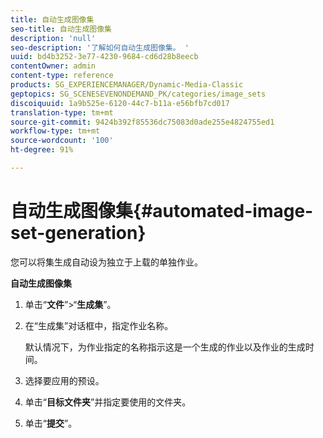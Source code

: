 ```yaml
---
title: 自动生成图像集
seo-title: 自动生成图像集
description: 'null'
seo-description: '了解如何自动生成图像集。 '
uuid: bd4b3252-3e77-4230-9684-cd6d28b8eecb
contentOwner: admin
content-type: reference
products: SG_EXPERIENCEMANAGER/Dynamic-Media-Classic
geptopics: SG_SCENESEVENONDEMAND_PK/categories/image_sets
discoiquuid: 1a9b525e-6120-44c7-b11a-e56bfb7cd017
translation-type: tm+mt
source-git-commit: 9424b392f85536dc75083d0ade255e4824755ed1
workflow-type: tm+mt
source-wordcount: '100'
ht-degree: 91%

---
```



# 自动生成图像集{#automated-image-set-generation}

<!-- 

Comment Type: remark
Last Modified By: 
Last Modified Date: 

<p>New for 6.5</p>

 -->

您可以将集生成自动设为独立于上载的单独作业。

**自动生成图像集**

1. 单击“**文件**”>“**生成集**”。
1. 在“生成集”对话框中，指定作业名称。

   默认情况下，为作业指定的名称指示这是一个生成的作业以及作业的生成时间。

1. 选择要应用的预设。
1. 单击“**目标文件夹**”并指定要使用的文件夹。
1. 单击“**提交**”。

